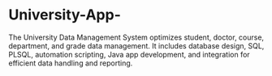 # University-App-
The University Data Management System optimizes student, doctor, course, department, and grade data management. It includes database design, SQL, PLSQL, automation scripting, Java app development, and integration for efficient data handling and reporting.
